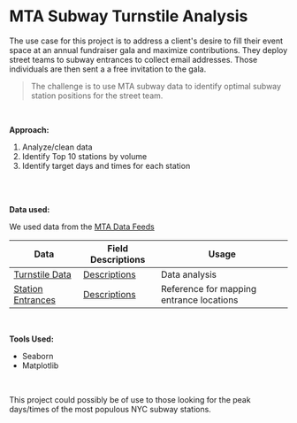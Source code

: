 # MTA Subway Turnstile Analysis

The use case for this project is to address a client's desire to fill their event space at an annual fundraiser gala and maximize contributions. They deploy street teams to subway entrances to collect email addresses. Those individuals are then sent a a free invitation to the gala.

> The challenge is to use MTA subway data to identify optimal subway station positions for the street team.

 <br/>

**Approach:**

1. Analyze/clean data
2. Identify Top 10 stations by volume
3. Identify target days and times for each station
 <br/>
 <br/>


**Data used:**

We used data from the [MTA Data Feeds](http://web.mta.info/developers/developer-data-terms.html#data)

| Data | Field Descriptions | Usage
| --------------- | -------------- | ----------- |
| [Turnstile Data](http://web.mta.info/developers/turnstile.html) | [Descriptions](http://web.mta.info/developers/resources/nyct/turnstile/ts_Field_Description.txt) | Data analysis
| [Station Entrances](http://web.mta.info/developers/data/nyct/subway/StationEntrances.csv) | [Descriptions](http://web.mta.info/developers/resources/nyct/subway/StationEntranceDefinitions.csv) | Reference for mapping entrance locations

 <br/>

**Tools Used:**

- Seaborn
- Matplotlib

 <br/>


This project could possibly be of use to those looking for the peak days/times of the most populous NYC subway stations.
